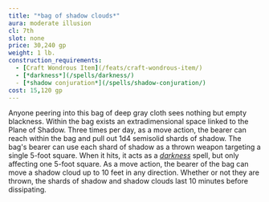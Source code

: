 ```yaml
---
title: "*bag of shadow clouds*"
aura: moderate illusion
cl: 7th
slot: none
price: 30,240 gp
weight: 1 lb.
construction_requirements:
  - [Craft Wondrous Item](/feats/craft-wondrous-item/)
  - [*darkness*](/spells/darkness/)
  - [*shadow conjuration*](/spells/shadow-conjuration/)
cost: 15,120 gp
---
```


Anyone peering into this bag of deep gray cloth sees nothing but empty blackness. Within the bag exists an extradimensional space linked to the Plane of Shadow. Three times per day, as a move action, the bearer can reach within the bag and pull out 1d4 semisolid shards of shadow. The bag's bearer can use each shard of shadow as a thrown weapon targeting a single 5-foot square. When it hits, it acts as a [*darkness*](/spells/darkness/) spell, but only affecting one 5-foot square. As a move action, the bearer of the bag can move a shadow cloud up to 10 feet in any direction. Whether or not they are thrown, the shards of shadow and shadow clouds last 10 minutes before dissipating.
